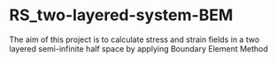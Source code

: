 # RS_two-layered-system-BEM
The aim of this project is to calculate stress and strain fields in a two layered semi-infinite half space by applying Boundary Element Method
